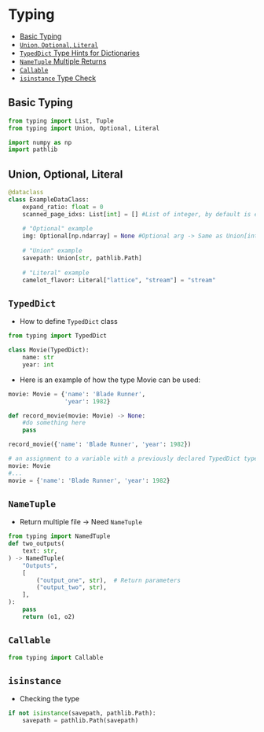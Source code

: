# Typing
- [Basic Typing](#basic-typing)
- [`Union`, `Optional`, `Literal`](#union-optional-literal)
- [ `TypedDict` Type Hints for Dictionaries ](#typeddict)
- [`NameTuple` Multiple Returns](#nametuple)
- [`Callable`](#callable)
- [`isinstance` Type Check](#isinstance)


## Basic Typing
```Python
from typing import List, Tuple
from typing import Union, Optional, Literal

import numpy as np
import pathlib
```

## Union, Optional, Literal
```Python
@dataclass
class ExampleDataClass:
    expand_ratio: float = 0
    scanned_page_idxs: List[int] = [] #List of integer, by default is empty list
    
    # "Optional" example
    img: Optional[np.ndarray] = None #Optional arg -> Same as Union[int, None]
    
    # "Union" example 
    savepath: Union[str, pathlib.Path]
    
    # "Literal" example
    camelot_flavor: Literal["lattice", "stream"] = "stream"
```

## `TypedDict`
- How to define `TypedDict` class

```Python
from typing import TypedDict

class Movie(TypedDict):
    name: str
    year: int
```
- Here is an example of how the type Movie can be used:
```Python
movie: Movie = {'name': 'Blade Runner',
                'year': 1982}

def record_movie(movie: Movie) -> None: 
    #do something here
    pass

record_movie({'name': 'Blade Runner', 'year': 1982})

# an assignment to a variable with a previously declared TypedDict type
movie: Movie
#...
movie = {'name': 'Blade Runner', 'year': 1982}


```

## `NameTuple`
- Return multiple file -> Need `NameTuple`
```Python
from typing import NamedTuple
def two_outputs(
    text: str,
) -> NamedTuple(
    "Outputs",
    [
        ("output_one", str),  # Return parameters
        ("output_two", str),
    ],
):
    pass
    return (o1, o2)
```
## `Callable`
```Python
from typing import Callable
```
## `isinstance`
- Checking the type
```Python
if not isinstance(savepath, pathlib.Path):
    savepath = pathlib.Path(savepath)
```


